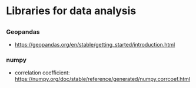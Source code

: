 # Libraries for data analysis


##

### Geopandas
* https://geopandas.org/en/stable/getting_started/introduction.html



### numpy
* correlation coefficient: https://numpy.org/doc/stable/reference/generated/numpy.corrcoef.html
